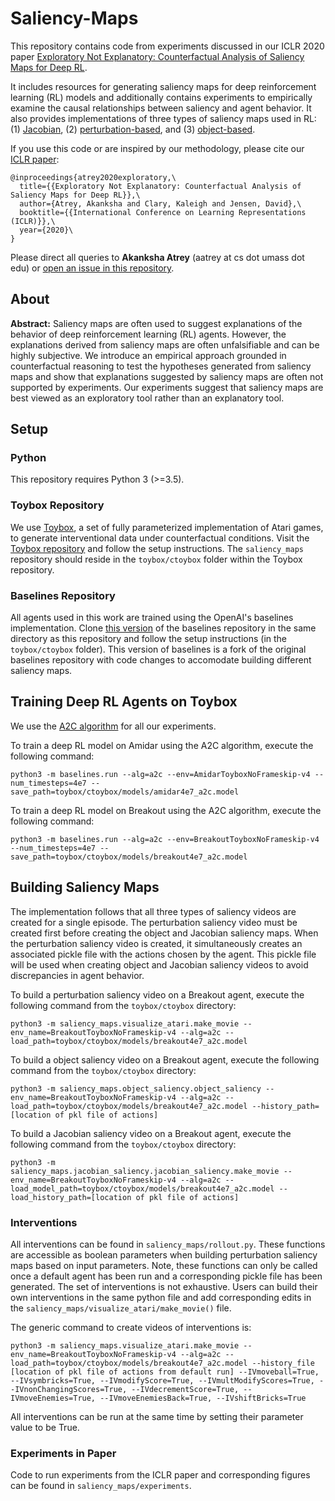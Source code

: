 # Saliency-Maps

This repository contains code from experiments discussed in our ICLR 2020 paper [Exploratory Not Explanatory: Counterfactual Analysis of Saliency Maps for Deep RL](https://openreview.net/forum?id=rkl3m1BFDB).

It includes resources for generating saliency maps for deep reinforcement learning (RL) models and additionally contains experiments to empirically examine the causal relationships between saliency and agent behavior. It also provides implementations of three types of saliency maps used in RL: (1) [Jacobian](https://arxiv.org/abs/1511.06581), (2) [perturbation-based](https://arxiv.org/abs/1711.00138), and (3) [object-based](https://arxiv.org/abs/1809.06061).

If you use this code or are inspired by our methodology, please cite our [ICLR paper](https://openreview.net/pdf?id=rkl3m1BFDB):
```
@inproceedings{atrey2020exploratory,\
  title={{Exploratory Not Explanatory: Counterfactual Analysis of Saliency Maps for Deep RL}},\
  author={Atrey, Akanksha and Clary, Kaleigh and Jensen, David},\
  booktitle={{International Conference on Learning Representations (ICLR)}},\
  year={2020}\
}
```
Please direct all queries to **Akanksha Atrey** (aatrey at cs dot umass dot edu) or [open an issue in this repository](https://github.com/KDL-umass/saliency_maps/issues/new).

## About

**Abstract:** Saliency maps are often used to suggest explanations of the behavior of deep reinforcement learning (RL) agents. However, the explanations derived from saliency maps are often unfalsifiable and can be highly subjective. We introduce an empirical approach grounded in counterfactual reasoning to test the hypotheses generated from saliency maps and show that explanations suggested by saliency maps are often not supported by experiments. Our experiments suggest that saliency maps are best viewed as an exploratory tool rather than an explanatory tool.

## Setup

### Python
This repository requires Python 3 (>=3.5).

### Toybox Repository
We use [Toybox](https://arxiv.org/abs/1812.02850), a set of fully parameterized implementation of Atari games, to generate interventional data under counterfactual conditions. Visit the [Toybox repository](https://github.com/jjfiv/toybox) and follow the setup instructions. The `saliency_maps` repository should reside in the `toybox/ctoybox` folder within the Toybox repository.

### Baselines Repository
All agents used in this work are trained using the OpenAI's baselines implementation. Clone [this version](https://github.com/akanksha95/baselines.git) of the baselines repository in the same directory as this repository and follow the setup instructions (in the `toybox/ctoybox` folder). This version of baselines is a fork of the original baselines repository with code changes to accomodate building different saliency maps.

## Training Deep RL Agents on Toybox
We use the [A2C algorithm](https://towardsdatascience.com/understanding-actor-critic-methods-931b97b6df3f) for all our experiments. 

To train a deep RL model on Amidar using the A2C algorithm, execute the following command:

`python3 -m baselines.run --alg=a2c --env=AmidarToyboxNoFrameskip-v4 --num_timesteps=4e7 --save_path=toybox/ctoybox/models/amidar4e7_a2c.model`

To train a deep RL model on Breakout using the A2C algorithm, execute the following command:

`python3 -m baselines.run --alg=a2c --env=BreakoutToyboxNoFrameskip-v4 --num_timesteps=4e7 --save_path=toybox/ctoybox/models/breakout4e7_a2c.model`

## Building Saliency Maps

The implementation follows that all three types of saliency videos are created for a single episode. The perturbation saliency video must be created first before creating the object and Jacobian saliency maps. When the perturbation saliency video is created, it simultaneously creates an associated pickle file with the actions chosen by the agent. This pickle file will be used when creating object and Jacobian saliency videos to avoid discrepancies in agent behavior.

To build a perturbation saliency video on a Breakout agent, execute the following command from the `toybox/ctoybox` directory:

`python3 -m saliency_maps.visualize_atari.make_movie --env_name=BreakoutToyboxNoFrameskip-v4 --alg=a2c --load_path=toybox/ctoybox/models/breakout4e7_a2c.model`

To build a object saliency video on a Breakout agent, execute the following command from the `toybox/ctoybox` directory:

`python3 -m saliency_maps.object_saliency.object_saliency --env_name=BreakoutToyboxNoFrameskip-v4 --alg=a2c --load_path=toybox/ctoybox/models/breakout4e7_a2c.model --history_path=[location of pkl file of actions]`

To build a Jacobian saliency video on a Breakout agent, execute the following command from the `toybox/ctoybox` directory:

`python3 -m saliency_maps.jacobian_saliency.jacobian_saliency.make_movie --env_name=BreakoutToyboxNoFrameskip-v4 --alg=a2c --load_model_path=toybox/ctoybox/models/breakout4e7_a2c.model --load_history_path=[location of pkl file of actions]`

### Interventions

All interventions can be found in `saliency_maps/rollout.py`. These functions are accessible as boolean parameters when building perturbation saliency maps based on input parameters. Note, these functions can only be called once a default agent has been run and a corresponding pickle file has been generated. The set of interventions is not exhaustive. Users can build their own interventions in the same python file and add corresponding edits in the `saliency_maps/visualize_atari/make_movie()` file.

The generic command to create videos of interventions is: 

`python3 -m saliency_maps.visualize_atari.make_movie --env_name=BreakoutToyboxNoFrameskip-v4 --alg=a2c --load_path=toybox/ctoybox/models/breakout4e7_a2c.model --history_file [location of pkl file of actions from default run] --IVmoveball=True, --IVsymbricks=True, --IVmodifyScore=True, --IVmultModifyScores=True, --IVnonChangingScores=True, --IVdecrementScore=True, --IVmoveEnemies=True, --IVmoveEnemiesBack=True, --IVshiftBricks=True`

All interventions can be run at the same time by setting their parameter value to be True.

### Experiments in Paper

Code to run experiments from the ICLR paper and corresponding figures can be found in `saliency_maps/experiments`.

